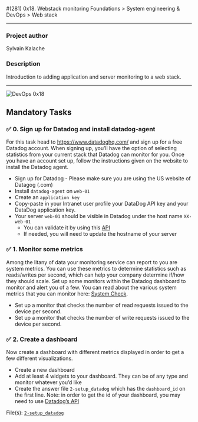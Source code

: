 #(281) 0x18. Webstack monitoring
Foundations > System engineering & DevOps > Web stack

---

### Project author
Sylvain Kalache

### Description
Introduction to adding application and server monitoring to a web stack.

---

![DevOps 0x18](./MD_images/DO_0x18.png)

## Mandatory Tasks

### :white_check_mark: 0. Sign up for Datadog and install datadog-agent
For this task head to https://www.datadoghq.com/ and sign up for a free Datadog account. When signing up, you’ll have the option of selecting statistics from your current stack that Datadog can monitor for you. Once you have an account set up, follow the instructions given on the website to install the Datadog agent.
* Sign up for Datadog - Please make sure you are using the US website of Datagog (.com)
* Install `datadog-agent` on `web-01`
* Create an `application key`
* Copy-paste in your Intranet user profile your DataDog API key and your DataDog application key.
* Your server `web-01` should be visible in Datadog under the host name `XX-web-01`
    * You can validate it by using this [API](https://docs.datadoghq.com/api/latest/hosts/)
    * If needed, you will need to update the hostname of your server

### :white_check_mark: 1. Monitor some metrics
Among the litany of data your monitoring service can report to you are system metrics. You can use these metrics to determine statistics such as reads/writes per second, which can help your company determine if/how they should scale. Set up some monitors within the Datadog dashboard to monitor and alert you of a few. You can read about the various system metrics that you can monitor here: [System Check](https://docs.datadoghq.com/integrations/system/).
* Set up a monitor that checks the number of read requests issued to the device per second.
* Set up a monitor that checks the number of write requests issued to the device per second.

### :white_check_mark: 2. Create a dashboard
Now create a dashboard with different metrics displayed in order to get a few different visualizations.
* Create a new dashboard
* Add at least 4 widgets to your dashboard. They can be of any type and monitor whatever you’d like
* Create the answer file `2-setup_datadog` which has the `dashboard_id` on the first line. Note: in order to get the id of your dashboard, you may need to use [Datadog’s API](https://docs.datadoghq.com/api/latest/dashboards/#get-all-dashboards)

File(s): [`2-setup_datadog`](./2-setup_datadog)
